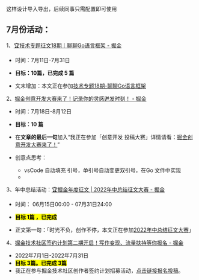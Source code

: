 这样设计导入导出，后续同事只需配置即可使用

## 7月份活动：

1、[🏆技术专题征文18期｜聊聊Go语言框架 - 掘金](https://juejin.cn/post/7117898969866305566?utm_source=web5&utm_medium=feed&utm_campaign=gokuangjia_0708)

- 时间：7月11日-7月31日

- **目标：10篇，已完成 5 篇**

- 文末增加：本文正在参加[技术专题18期-聊聊Go语言框架](https://juejin.cn/post/7117898969866305566 "https://juejin.cn/post/7117898969866305566")

2、[掘金创意开发大赛来了！记录你的灵感迸发时刻！ - 掘金](https://juejin.cn/post/7120441631530549284?utm_source=feed1&utm_medium=web&utm_campaign=cykf202207)

- 时间：7月18日-8月12日

- **目标：10 篇**

- 在**文章的最后一句**加入“我正在参加「创意开发 投稿大赛」详情请看：[掘金创意开发大赛来了！](https://juejin.cn/post/7120441631530549284 "https://juejin.cn/post/7120441631530549284")”

- 创意点思考：
  
  - vsCode 自动填充 引号，单引号自动变更双引号，在Go 文件中实现
  - 

3、年中总结活动：[🏆掘金年度征文 | 2022年中总结征文大赛 - 掘金](https://juejin.cn/post/7108989863126368286?utm_source=web5&utm_medium=feed&utm_campaign=nianzhong)

- 时间： 06月15日00:00 - 07月31日24:00

- **<mark>目标 1篇 ，已完成</mark>**

- 正文第一句：「时光不负，创作不停，本文正在参加[2022年中总结征文大赛](https://juejin.cn/post/7108989863126368286 "https://juejin.cn/post/7108989863126368286")」

4、[掘金技术社区签约计划第二期开启！写作变现、流量扶持等你报名 - 掘金](https://juejin.cn/post/7112770927082864653)

- 2022年7月1日-2022年7月31日
- <mark>**目标 3篇。已完成 3篇**</mark>
- 我正在参与掘金技术社区创作者签约计划招募活动，[点击链接报名投稿](https://juejin.cn/post/7112770927082864653 "https://juejin.cn/post/7112770927082864653")。

# 
